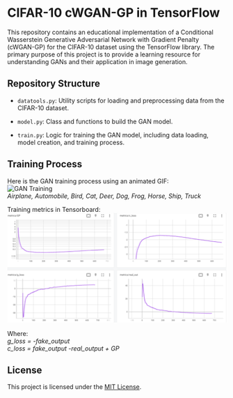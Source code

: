 # CIFAR-10 cWGAN-GP in TensorFlow
This repository contains an educational implementation of a Conditional Wasserstein Generative Adversarial Network with Gradient Penalty (cWGAN-GP) for the CIFAR-10 dataset using the TensorFlow library. The primary purpose of this project is to provide a learning resource for understanding GANs and their application in image generation.

## Repository Structure

- `datatools.py`: Utility scripts for loading and preprocessing data from the CIFAR-10 dataset.

- `model.py`: Class and functions to build the GAN model.

- `train.py`: Logic for training the GAN model, including data loading, model creation, and training process.

## Training Process
Here is the GAN training process using an animated GIF:  
![GAN Training](readme_files/gan_training.gif)  
*Airplane, Automobile, Bird, Cat, Deer, Dog, Frog, Horse, Ship, Truck*  

Training metrics in Tensorboard: 
![Tensorboard logs](readme_files/tensorboard_logs.png)

Where:  
*g_loss = -fake_output*  
*c_loss = fake_output -real_output + GP*

## License
This project is licensed under the [MIT License](LICENSE).